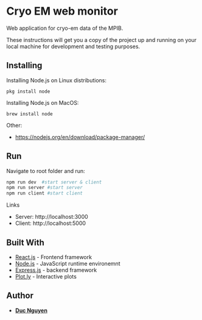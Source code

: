 # Cryo EM web monitor 

Web application for cryo-em data of the MPIB.


These instructions will get you a copy of the project up and running on your local machine for development and testing purposes. 


## Installing

Installing Node.js on Linux distributions:
```
pkg install node
```
Installing Node.js on MacOS:

```
brew install node
```
Other: 

- https://nodejs.org/en/download/package-manager/


## Run


Navigate to root folder and run:

```bash
npm run dev  #start server & client
npm run server #start server 
npm run client #start client 
```

Links
- Server: http://localhost:3000
- Client: http://localhost:5000



## Built With

* [React.js](https://reactjs.org/) - Frontend framework
* [Node.js](https://nodejs.org/en/) - JavaScript runtime environemnt
* [Express.js](https://expressjs.com/) - backend framework
* [Plot.ly](https://plotly.com/javascript/) - Interactive plots



## Author

* **[Duc Nguyen](https://github.com/duc-ng)**



